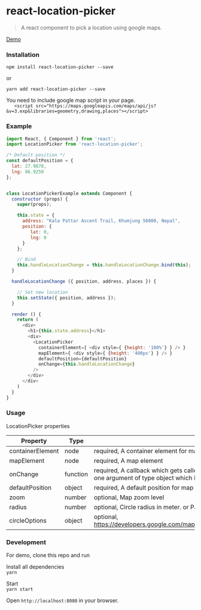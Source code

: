 # react-location-picker
> A react component to pick a location using google maps.

[Demo](https://react-location-picker.netlify.com/)
### Installation
```shell 
npm install react-location-picker --save
```  
or  
```shell 
yarn add react-location-picker --save
```

You need to include google map script in your page.  
`    <script src="https://maps.googleapis.com/maps/api/js?&v=3.exp&libraries=geometry,drawing,places"></script>
`
### Example
```js
import React, { Component } from 'react';
import LocationPicker from 'react-location-picker';

/* Default position */
const defaultPosition = {
  lat: 27.9878,
  lng: 86.9250
};


class LocationPickerExample extends Component {
  constructor (props) {
    super(props);

    this.state = {
      address: "Kala Pattar Ascent Trail, Khumjung 56000, Nepal",
      position: {
         lat: 0,
         lng: 0
      }
    };

    // Bind
    this.handleLocationChange = this.handleLocationChange.bind(this);
  }

  handleLocationChange ({ position, address, places }) {

    // Set new location
    this.setState({ position, address });
  }

  render () {
    return (
      <div>
        <h1>{this.state.address}</h1>
        <div>
          <LocationPicker
            containerElement={ <div style={ {height: '100%'} } /> }
            mapElement={ <div style={ {height: '400px'} } /> }
            defaultPosition={defaultPosition}
            onChange={this.handleLocationChange}
          />
        </div>
      </div>
    )
  }
}
```
### Usage
LocationPicker properties 

| Property | Type | Description |  
|---------------------|-------------------|------------------|  
| containerElement | node | required, A container element for map element|  
| mapElement | node | required, A map element|  
| onChange | function | required, A callback which gets called on every map marker position change, it is passed with one argument of type object which has location information.|
| defaultPosition | object | required, A default position for map center.|
| zoom | number | optional, Map zoom level |
| radius | number | optional, Circle radius in meter. or Pass -1 to hide it.|
| circleOptions | object | optional,  https://developers.google.com/maps/documentation/javascript/3.exp/reference#CircleOptions
  

### Development
For demo, clone this repo and run

Install all dependencies  
`yarn` 

Start  
`yarn start`

Open `http://localhost:8080` in your browser.
